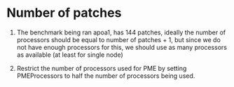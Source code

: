 # Number of patches

1. The benchmark being ran apoa1, has 144 patches, ideally the number of processors
    should be equal to number of patches + 1, but since we do not have enough
    processors for this, we should use as many processors as available 
    (at least for single node)

2. Restrict the number of processors used for PME by setting PMEProcessors
    to half the number of processors being used.

